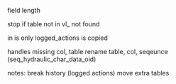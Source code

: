 


field length

stop if table not in vl_ not found

in is only logged_actions is copied

handles
missing col, table
rename table, col, seqeunce (seq_hydraulic_char_data_oid)


notes:
 break history (logged actions)
 move extra tables
